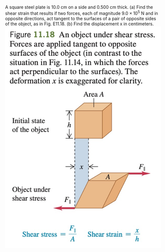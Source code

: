 A square steel plate is 10.0 cm on a side and 0.500 cm thick.
(a) Find the shear strain that results if two forces, each of magnitude $`9.0 \times 10^5`$ N and in opposite directions, act tangent to the surfaces of a
pair of opposite sides of the object,
as in Fig. E11.18. (b) Find the displacement x in centimeters.
![](e11.18.jpg)